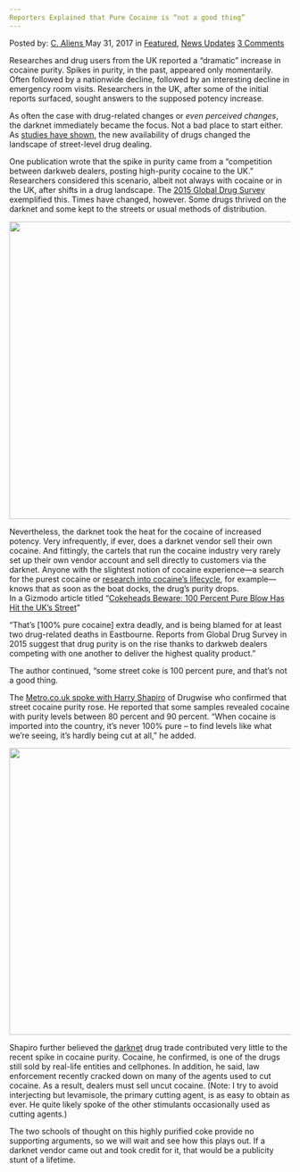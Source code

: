 ```yaml
---
Reporters Explained that Pure Cocaine is “not a good thing”
---
```

<article class="post-listing post-20247 post type-post status-publish format-standard has-post-thumbnail hentry category-deepdot-news category-news-updates tag-cocaine tag-explained tag-good tag-pure tag-reporters">
    <div class="post-inner">
        <span>Posted by: <a href="https://www.deepdotweb.com/author/caliens/" title="">C. Aliens </a></span>
    <span>May 31, 2017</span>
    <span>in <a href="https://www.deepdotweb.com/category/deepdot-news/" rel="category tag">Featured</a>, <a href="https://www.deepdotweb.com/category/news-updates/" rel="category tag">News Updates</a></span>
    <span><a href="https://www.deepdotweb.com/2017/05/31/reporters-explained-pure-cocaine-not-good-thing/#comments">3 Comments</a></span>
    </p>
    <div class="clear"></div>
    <div class="entry">
    <p>Researches and drug users from the UK reported a &#8220;dramatic&#8221; increase in cocaine purity. Spikes in purity, in the past, appeared only momentarily. Often followed by a nationwide decline, followed by an interesting decline in emergency room visits. Researchers in the UK, after some of the initial reports surfaced, sought answers to the supposed potency increase.</p>
    <p>As often the case with drug-related changes or <em>even perceived changes</em>, the darknet immediately became the focus. Not a bad place to start either. As <a href="https://www.deepdotweb.com/2016/06/24/2016-global-drug-survey-shows-dmn-customers-ever/">studies have shown</a>, the new availability of drugs changed the landscape of street-level drug dealing.</p>
    <p>One publication wrote that the spike in purity came from a &#8220;competition between darkweb dealers, posting high-purity cocaine to the UK.&#8221; Researchers considered this scenario, albeit not always with cocaine or in the UK, after shifts in a drug landscape. The <a href="https://www.globaldrugsurvey.com/the-global-drug-survey-2015-findings/">2015 Global Drug Survey</a> exemplified this. Times have changed, however. Some drugs thrived on the darknet and some kept to the streets or usual methods of distribution.</p>
    <p><img class="wp-image-20257 aligncenter" src="https://www.deepdotweb.com/wp-content/uploads/2017/05/word-image-153.jpeg" width="711" height="533" srcset="https://www.deepdotweb.com/wp-content/uploads/2017/05/word-image-153.jpeg 1187w, https://www.deepdotweb.com/wp-content/uploads/2017/05/word-image-153-300x225.jpeg 300w, https://www.deepdotweb.com/wp-content/uploads/2017/05/word-image-153-1024x768.jpeg 1024w" sizes="(max-width: 711px) 100vw, 711px" /></p>
    <p>Nevertheless, the darknet took the heat for the cocaine of increased potency. Very infrequently, if ever, does a darknet vendor sell their own cocaine. And fittingly, the cartels that run the cocaine industry very rarely set up their own vendor account and sell directly to customers via the darknet. Anyone with the slightest notion of cocaine experience—a search for the purest cocaine or <a href="https://www.deepdotweb.com/tag/cocaine/">research into cocaine&#8217;s lifecycle</a>, for example—knows that as soon as the boat docks, the drug’s purity drops.<br />
    In a Gizmodo article titled &#8220;<a href="http://www.gizmodo.co.uk/2017/05/cokeheads-beware-100-per-cent-pure-blow-has-hit-the-uks-streets/">Cokeheads Beware: 100 Percent Pure Blow Has Hit the UK&#8217;s Street</a>&#8221;</p>
    <p>&#8220;That&#8217;s [100% pure cocaine] extra deadly, and is being blamed for at least two drug-related deaths in Eastbourne. Reports from Global Drug Survey in 2015 suggest that drug purity is on the rise thanks to darkweb dealers competing with one another to deliver the highest quality product.&#8221;</p>
    <p>The author continued, &#8220;some street coke is 100 percent pure, and that&#8217;s not a good thing.</p>
    <p>The <a href="http://metro.co.uk/2017/05/16/this-is-why-cocaine-is-so-insanely-strong-in-britain-right-now-by-an-expert-6641310/">Metro.co.uk spoke with Harry Shapiro</a> of Drugwise who confirmed that street cocaine purity rose. He reported that some samples revealed cocaine with purity levels between 80 percent and 90 percent. &#8220;When cocaine is imported into the country, it’s never 100% pure – to find levels like what we’re seeing, it’s hardly being cut at all,&#8221; he added.</p>
    <p><img class="wp-image-20258 aligncenter" src="https://www.deepdotweb.com/wp-content/uploads/2017/05/word-image-154.jpeg" width="686" height="514" srcset="https://www.deepdotweb.com/wp-content/uploads/2017/05/word-image-154.jpeg 1326w, https://www.deepdotweb.com/wp-content/uploads/2017/05/word-image-154-300x225.jpeg 300w, https://www.deepdotweb.com/wp-content/uploads/2017/05/word-image-154-1024x768.jpeg 1024w" sizes="(max-width: 686px) 100vw, 686px" /></p>
    <p>Shapiro further believed the <a href="https://www.deepdotweb.com/tag/darknet">darknet</a> drug trade contributed very little to the recent spike in cocaine purity. Cocaine, he confirmed, is one of the drugs still sold by real-life entities and cellphones. In addition, he said, law enforcement recently cracked down on many of the agents used to cut cocaine. As a result, dealers must sell uncut cocaine. (Note: I try to avoid interjecting but levamisole, the primary cutting agent, is as easy to obtain as ever. He quite likely spoke of the other stimulants occasionally used as cutting agents.)</p>
    <p>The two schools of thought on this highly purified coke provide no supporting arguments, so we will wait and see how this plays out. If a darknet vendor came out and took credit for it, that would be a publicity stunt of a lifetime.</p>
    </div>
    <span style="display:none"><a href="https://www.deepdotweb.com/tag/cocaine/" rel="tag">cocaine</a> <a href="https://www.deepdotweb.com/tag/explained/" rel="tag">explained</a> <a href="https://www.deepdotweb.com/tag/good/" rel="tag">good</a> <a href="https://www.deepdotweb.com/tag/pure/" rel="tag">pure</a> <a href="https://www.deepdotweb.com/tag/reporters/" rel="tag">reporters</a></span> <span style="display:none" class="updated">2017-05-31</span>
    <div style="display:none" class="vcard author" itemprop="author" itemscope itemtype="http://schema.org/Person"><strong class="fn" itemprop="name"><a href="https://www.deepdotweb.com/author/caliens/" title="Posts by C. Aliens" rel="author">C. Aliens</a></strong></div>
    </div>
</article>

